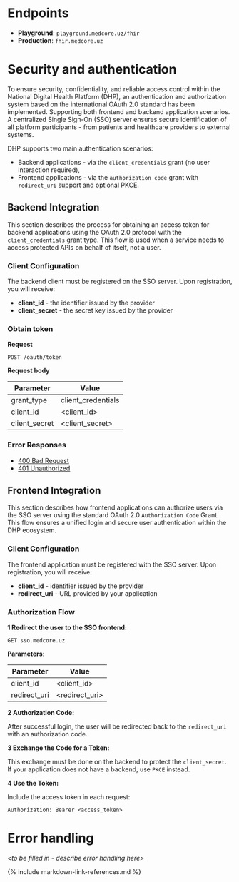 # Endpoints

- **Playground**: `playground.medcore.uz/fhir`
- **Production**: `fhir.medcore.uz`


# Security and authentication

To ensure security, confidentiality, and reliable access control within the National Digital Health Platform (DHP), an authentication and authorization system based on the international OAuth 2.0 standard has been implemented.
Supporting both frontend and backend application scenarios. A centralized Single Sign-On (SSO) server ensures secure identification of all platform participants - from patients and healthcare providers to external systems.

DHP supports two main authentication scenarios:
- Backend applications - via the `client_credentials` grant (no user interaction required),
- Frontend applications - via the `authorization code` grant with `redirect_uri` support and optional PKCE.

## Backend Integration

This section describes the process for obtaining an access token for backend applications using the OAuth 2.0 protocol with the `client_credentials` grant type.
This flow is used when a service needs to access protected APIs on behalf of itself, not a user.

### Client Configuration

The backend client must be registered on the SSO server. Upon registration, you will receive:
- **client_id** - the identifier issued by the provider
- **client_secret** - the secret key issued by the provider

### Obtain token

**Request**

```
POST /oauth/token
```

**Request body**

| Parameter      | Value               |
|----------------|---------------------|
| grant\_type    | client\_credentials |
| client\_id     | \<client\_id>       |
| client\_secret | \<client\_secret>   |

### Error Responses

* <a href="https://www.postman.com/eg3333-1491/dhp/example/45312060-dce119ab-d60d-4112-acba-cb31503753b5/dhp-core?active-environment=45312060-e14d5c80-4578-464f-a016-dd51f566a5cd" target="_blank">400 Bad Request</a>
* <a href="https://www.postman.com/eg3333-1491/dhp/example/45312060-b279c65c-72e6-4161-be4c-0281fed405bd/dhp-core?active-environment=45312060-e14d5c80-4578-464f-a016-dd51f566a5cd" target="_blank">401 Unauthorized</a>

## Frontend Integration

This section describes how frontend applications can authorize users via the SSO server using the standard OAuth 2.0 `Authorization Code` Grant. This flow ensures a unified login and secure user authentication within the DHP ecosystem.

### Client Configuration

The frontend application must be registered with the SSO server. Upon registration, you will receive:

- **client_id** - identifier issued by the provider
- **redirect_uri** - URL provided by your application

### Authorization Flow

**1 Redirect the user to the SSO frontend:**

```
GET sso.medcore.uz
```

**Parameters**:

| Parameter     | Value            |
|---------------|------------------|
| client\_id    | \<client\_id>    |
| redirect\_uri | \<redirect\_uri> |

**2 Authorization Code:**

After successful login, the user will be redirected back to the `redirect_uri` with an authorization code.

**3 Exchange the Code for a Token:**

This exchange must be done on the backend to protect the `client_secret`. If your application does not have a backend, use `PKCE` instead.

**4 Use the Token:**

Include the access token in each request:

```
Authorization: Bearer <access_token>
```

# Error handling

*\<to be filled in - describe error handling here\>*

{% include markdown-link-references.md %}
